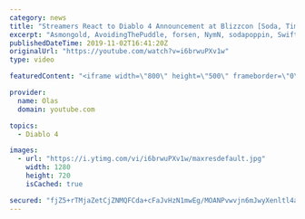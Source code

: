 ```yaml
---
category: news
title: "Streamers React to Diablo 4 Announcement at Blizzcon [Soda, TimTheTatman, forsen, Swifty, Asmongold]"
excerpt: "Asmongold, AvoidingThePuddle, forsen, NymN, sodapoppin, Swifty, and TimTheTatman reacts to the new Diablo 4 announcement. McconnellRet is also ..."
publishedDateTime: 2019-11-02T16:41:20Z
originalUrl: "https://youtube.com/watch?v=i6brwuPXv1w"
type: video

featuredContent: "<iframe width=\"800\" height=\"500\" frameborder=\"0\" src=\"https://www.youtube.com/embed/i6brwuPXv1w\" allow=\"accelerometer; autoplay; encrypted-media; gyroscope; picture-in-picture\" allowfullscreen></iframe>"

provider:
  name: Olas
  domain: youtube.com

topics:
  - Diablo 4

images:
  - url: "https://i.ytimg.com/vi/i6brwuPXv1w/maxresdefault.jpg"
    width: 1280
    height: 720
    isCached: true

secured: "fjZ5+rTMjaZetCjZNMQFCda+cFaJvHzN1mwEg/MOANPvwvjn6mJwyXenltl4aYmgI/BmYopr46GtxtzU6QyPQII8u84Gzchhlq3ZUuWEtEpuHS5v0DWCte6QRxg06kOeKkscew+f3nJFg6Xe1YqVaKSh43GBpZAY1agksHEwgONOeicB2JWGOse05WyB4Oi2bLFOH9+EwrNBLURduWd1QxQCLCgo0NxMuS7j876Zt5rAYFjLfACEnLWbsu7usvijTparVTvVqUILiDDQNpDkr3ztPJpIsCL9a7rSI3LMtXcTadPbbS224y3po9nHaiV+ZkefzrgZ1d1SaIcALqg5OZoO6czlKP0/y4z4E1f6I3nU1PZJdyOMWcGI66BEUEmTApQ3XzjocdI3Pa6tbdAjY/4cZNySUaWOiS4eFOcptufF0iY3H9teI+WlbWKkbcgg;n5s/jwVHtU7q+Vn0T2mtfg=="
---
```


